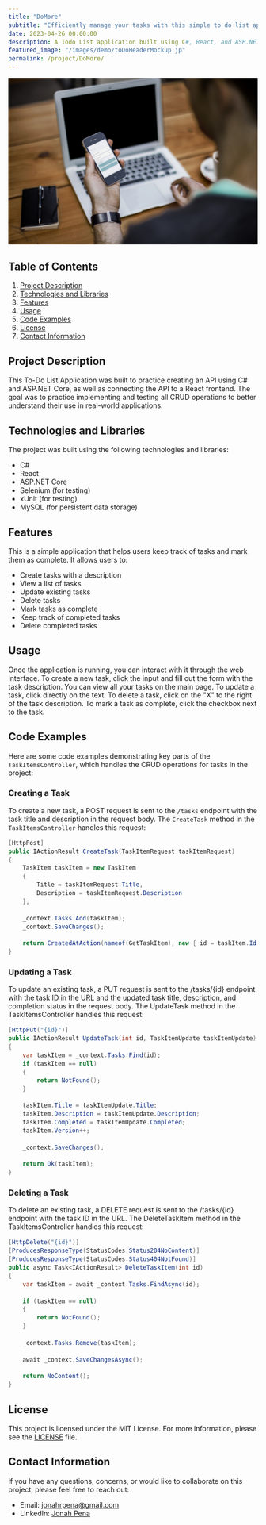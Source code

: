 ```yaml
---
title: "DoMore"
subtitle: "Efficiently manage your tasks with this simple to do list application"
date: 2023-04-26 00:00:00
description: A Todo List application built using C#, React, and ASP.NET Core to demonstrate the implementation and testing of CRUD operations in a web application.
featured_image: "/images/demo/toDoHeaderMockup.jp"
permalink: /project/DoMore/
---
```


![](/images/demo/toDoHeaderMockup.jpg)

## Table of Contents

1. [Project Description](#project-description)
2. [Technologies and Libraries](#technologies-and-libraries)
3. [Features](#features)
4. [Usage](#usage)
5. [Code Examples](#code-examples)
6. [License](#license)
7. [Contact Information](#contact-information)

## Project Description

This To-Do List Application was built to practice creating an API using C# and ASP.NET Core, as well as connecting the API to a React frontend. The goal was to practice implementing and testing all CRUD operations to better understand their use in real-world applications.

## Technologies and Libraries

The project was built using the following technologies and libraries:

- C#
- React
- ASP.NET Core
- Selenium (for testing)
- xUnit (for testing)
- MySQL (for persistent data storage)

## Features

This is a simple application that helps users keep track of tasks and mark them as complete. It allows users to:

- Create tasks with a description
- View a list of tasks
- Update existing tasks
- Delete tasks
- Mark tasks as complete
- Keep track of completed tasks
- Delete completed tasks

## Usage

Once the application is running, you can interact with it through the web interface. To create a new task, click the input and fill out the form with the task description. You can view all your tasks on the main page. To update a task, click directly on the text. To delete a task, click on the "X" to the right of the task description. To mark a task as complete, click the checkbox next to the task.

## Code Examples

Here are some code examples demonstrating key parts of the `TaskItemsController`, which handles the CRUD operations for tasks in the project:

### Creating a Task

To create a new task, a POST request is sent to the `/tasks` endpoint with the task title and description in the request body. The `CreateTask` method in the `TaskItemsController` handles this request:

```csharp
[HttpPost]
public IActionResult CreateTask(TaskItemRequest taskItemRequest)
{
    TaskItem taskItem = new TaskItem
    {
        Title = taskItemRequest.Title,
        Description = taskItemRequest.Description
    };

    _context.Tasks.Add(taskItem);
    _context.SaveChanges();

    return CreatedAtAction(nameof(GetTaskItem), new { id = taskItem.Id }, taskItem);
}
```

### Updating a Task

To update an existing task, a PUT request is sent to the /tasks/{id} endpoint with the task ID in the URL and the updated task title, description, and completion status in the request body. The UpdateTask method in the TaskItemsController handles this request:

```csharp
[HttpPut("{id}")]
public IActionResult UpdateTask(int id, TaskItemUpdate taskItemUpdate)
{
    var taskItem = _context.Tasks.Find(id);
    if (taskItem == null)
    {
        return NotFound();
    }

    taskItem.Title = taskItemUpdate.Title;
    taskItem.Description = taskItemUpdate.Description;
    taskItem.Completed = taskItemUpdate.Completed;
    taskItem.Version++;

    _context.SaveChanges();

    return Ok(taskItem);
}
```

### Deleting a Task

To delete an existing task, a DELETE request is sent to the /tasks/{id} endpoint with the task ID in the URL. The DeleteTaskItem method in the TaskItemsController handles this request:

```csharp
[HttpDelete("{id}")]
[ProducesResponseType(StatusCodes.Status204NoContent)]
[ProducesResponseType(StatusCodes.Status404NotFound)]
public async Task<IActionResult> DeleteTaskItem(int id)
{
    var taskItem = await _context.Tasks.FindAsync(id);

    if (taskItem == null)
    {
        return NotFound();
    }

    _context.Tasks.Remove(taskItem);

    await _context.SaveChangesAsync();

    return NoContent();
}
```

## License

This project is licensed under the MIT License. For more information, please see the [LICENSE](LICENSE) file.

## Contact Information

If you have any questions, concerns, or would like to collaborate on this project, please feel free to reach out:

- Email: jonahrpena@gmail.com
- LinkedIn: [Jonah Pena](https://www.linkedin.com/in/jonahpena/)
